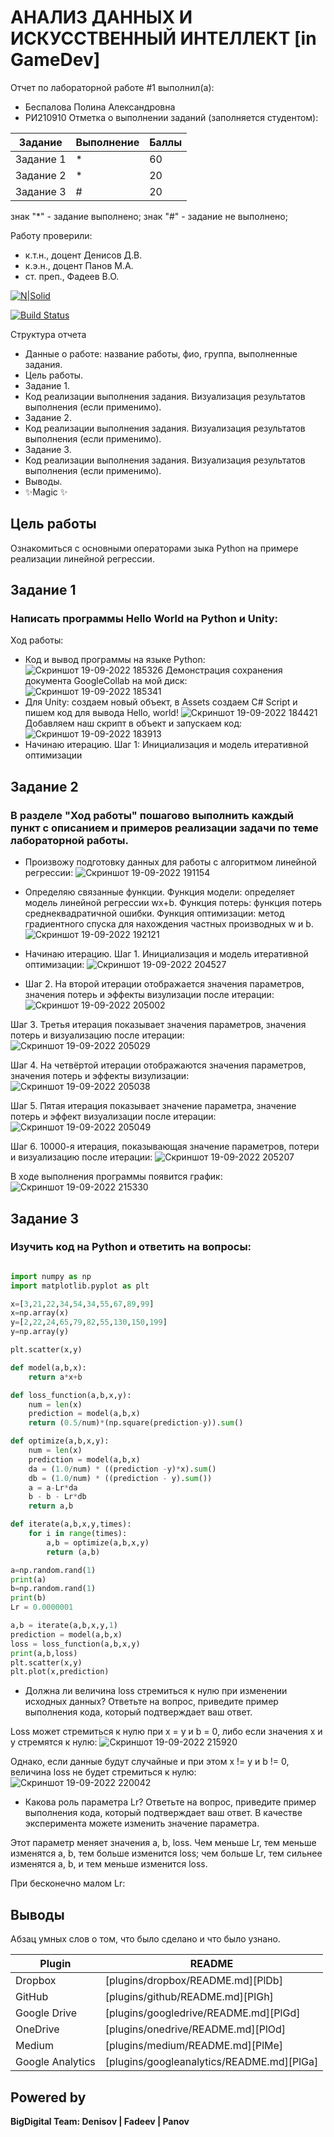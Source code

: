# АНАЛИЗ ДАННЫХ И ИСКУССТВЕННЫЙ ИНТЕЛЛЕКТ [in GameDev]
Отчет по лабораторной работе #1 выполнил(а):
- Беспалова Полина Александровна
- РИ210910
Отметка о выполнении заданий (заполняется студентом):

| Задание | Выполнение | Баллы |
| ------ | ------ | ------ |
| Задание 1 | * | 60 |
| Задание 2 | * | 20 |
| Задание 3 | # | 20 |

знак "*" - задание выполнено; знак "#" - задание не выполнено;

Работу проверили:
- к.т.н., доцент Денисов Д.В.
- к.э.н., доцент Панов М.А.
- ст. преп., Фадеев В.О.

[![N|Solid](https://cldup.com/dTxpPi9lDf.thumb.png)](https://nodesource.com/products/nsolid)

[![Build Status](https://travis-ci.org/joemccann/dillinger.svg?branch=master)](https://travis-ci.org/joemccann/dillinger)

Структура отчета

- Данные о работе: название работы, фио, группа, выполненные задания.
- Цель работы.
- Задание 1.
- Код реализации выполнения задания. Визуализация результатов выполнения (если применимо).
- Задание 2.
- Код реализации выполнения задания. Визуализация результатов выполнения (если применимо).
- Задание 3.
- Код реализации выполнения задания. Визуализация результатов выполнения (если применимо).
- Выводы.
- ✨Magic ✨

## Цель работы
Ознакомиться с основными операторами зыка Python на примере реализации линейной регрессии.

## Задание 1
### Написать программы Hello World на Python и Unity:
Ход работы:
- Код и вывод программы на языке Python:
![Скриншот 19-09-2022 185326](https://user-images.githubusercontent.com/113704972/191034079-c9fd96ed-2e6f-4131-aa44-c6f5919661fa.jpg)
Демонстрация сохранения документа GoogleCollab на мой диск:
![Скриншот 19-09-2022 185341](https://user-images.githubusercontent.com/113704972/191034073-4b87c9b8-cdf9-4e40-a5da-eaf616e1161d.jpg)
- Для Unity:
 создаем новый объект, в Assets создаем C# Script и пишем код для вывода Hello, world!
![Скриншот 19-09-2022 184421](https://user-images.githubusercontent.com/113704972/191034577-da2b04b7-bae1-4b12-b9fd-7b64b9f742a2.jpg)
Добавляем наш скрипт в объект и запускаем код:
![Скриншот 19-09-2022 183913](https://user-images.githubusercontent.com/113704972/191034654-cfe6ed1b-92e8-4d33-98f8-06669882402e.jpg)
- Начинаю итерацию. Шаг 1: Инициализация и модель итеративной оптимизации

## Задание 2
### В разделе "Ход работы" пошагово выполнить каждый пункт с описанием и примеров реализации задачи по теме лабораторной работы.

- Произвожу подготовку данных для работы с алгоритмом линейной регрессии:
![Скриншот 19-09-2022 191154](https://user-images.githubusercontent.com/113704972/191054986-1ddbf97e-fa57-480c-b325-4e67ae8ce32f.jpg)

- Определяю связанные функции. Функция модели: определяет модель линейной регрессии wx+b. Функция потерь: функция потерь среднеквадратичной ошибки. Функция оптимизации: метод градиентного спуска для нахождения частных производных w и b.
![Скриншот 19-09-2022 192121](https://user-images.githubusercontent.com/113704972/191055044-ece15049-c9b4-4e48-95cc-6b4cf6c1c29f.jpg)

- Начинаю итерацию. Шаг 1. Инициализация и модель итеративной оптимизации:
![Скриншот 19-09-2022 204527](https://user-images.githubusercontent.com/113704972/191058485-0ad0caff-00ee-4bc5-bf79-927476020bf9.jpg)

- Шаг 2. На второй итерации отображается значения параметров, значения потерь и эффекты визулизации после итерации:
![Скриншот 19-09-2022 205002](https://user-images.githubusercontent.com/113704972/191059356-e9ec4249-bde7-42dc-a818-db6d7ac13659.jpg)


Шаг 3. Третья итерация показывает значения параметров, значения потерь и визуализацию после итерации:
![Скриншот 19-09-2022 205029](https://user-images.githubusercontent.com/113704972/191059394-99f7df2e-2796-48cd-a740-ac813ec13746.jpg)


Шаг 4. На четвёртой итерации отображаются значения параметров, значения потерь и эффекты визулизации:
![Скриншот 19-09-2022 205038](https://user-images.githubusercontent.com/113704972/191059427-e1c2641d-f6b7-4034-8c56-a0949303a331.jpg)


Шаг 5. Пятая итерация показывает значение параметра, значение потерь и эффект визуализации после итерации:
![Скриншот 19-09-2022 205049](https://user-images.githubusercontent.com/113704972/191059466-25ca7819-dc28-4f35-9fdb-55d8b89f62ce.jpg)

Шаг 6. 10000-я итерация, показывающая значение параметров, потери и визуализацию после итерации:
![Скриншот 19-09-2022 205207](https://user-images.githubusercontent.com/113704972/191059802-9f30dae2-b51a-41b8-91b4-a2d0be40c104.jpg)

В ходе выполнения программы появится график:
![Скриншот 19-09-2022 215330](https://user-images.githubusercontent.com/113704972/191071397-6c0e4fad-4e96-4462-b6db-51e224bb5dac.jpg)


## Задание 3
### Изучить код на Python и ответить на вопросы:

```py

import numpy as np
import matplotlib.pyplot as plt

x=[3,21,22,34,54,34,55,67,89,99]
x=np.array(x)
y=[2,22,24,65,79,82,55,130,150,199]
y=np.array(y)

plt.scatter(x,y)

def model(a,b,x):
    return a*x+b

def loss_function(a,b,x,y):
    num = len(x)
    prediction = model(a,b,x)
    return (0.5/num)*(np.square(prediction-y)).sum()

def optimize(a,b,x,y):
    num = len(x)
    prediction = model(a,b,x)
    da = (1.0/num) * ((prediction -y)*x).sum()
    db = (1.0/num) * ((prediction - y).sum())
    a = a-Lr*da
    b - b - Lr*db
    return a,b

def iterate(a,b,x,y,times):
    for i in range(times):
        a,b = optimize(a,b,x,y)
        return (a,b)

a=np.random.rand(1)
print(a)
b=np.random.rand(1)
print(b)
Lr = 0.0000001

a,b = iterate(a,b,x,y,1)
prediction = model(a,b,x)
loss = loss_function(a,b,x,y)
print(a,b,loss)
plt.scatter(x,y)
plt.plot(x,prediction)


```
- Должна ли величина loss стремиться к нулю при изменении исходных данных? Ответьте на вопрос, приведите пример выполнения кода, который подтверждает ваш ответ.

Loss может стремиться к нулю при x = y и b = 0, либо если значения x и y стремятся к нулю:
![Скриншот 19-09-2022 215920](https://user-images.githubusercontent.com/113704972/191072431-7ca6040f-caab-4ee1-ae44-7412e0d6f180.jpg)

Однако, если данные будут случайные и при этом x != y и b != 0, величина loss не будет стремиться к нулю:
![Скриншот 19-09-2022 220042](https://user-images.githubusercontent.com/113704972/191072652-80c90f25-1aef-4107-b39e-635e4dd4a31b.jpg)

- Какова роль параметра Lr? Ответьте на вопрос, приведите пример выполнения кода, который подтверждает ваш ответ. В качестве эксперимента можете изменить значение параметра.

Этот параметр меняет значения а, b, loss. Чем меньше Lr, тем меньше изменятся a, b, тем больше изменится loss; чем больше Lr, тем сильнее изменятся a, b, и тем меньше изменится loss.

При бесконечно малом Lr:


## Выводы

Абзац умных слов о том, что было сделано и что было узнано.

| Plugin | README |
| ------ | ------ |
| Dropbox | [plugins/dropbox/README.md][PlDb] |
| GitHub | [plugins/github/README.md][PlGh] |
| Google Drive | [plugins/googledrive/README.md][PlGd] |
| OneDrive | [plugins/onedrive/README.md][PlOd] |
| Medium | [plugins/medium/README.md][PlMe] |
| Google Analytics | [plugins/googleanalytics/README.md][PlGa] |

## Powered by

**BigDigital Team: Denisov | Fadeev | Panov**
